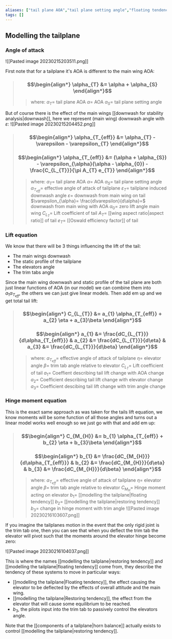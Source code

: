 ```yaml
---
aliases: ["tail plane AOA","tail plane setting angle","floating tendency","restoring tendency","tail hinge moment equation"]
tags: []
---
```


## Modelling the tailplane

### Angle of attack


![[Pasted image 20230215203511.png]]

First note that for a tailplane it's AOA is different to the main wing AOA:

> ### $$\begin{align*} \alpha_{T}  &= \alpha + \alpha_{S}  \end{align*}$$
>> where:
>> $\alpha_{T}=$ tail plane AOA
>> $\alpha=$ AOA
>> $\alpha_{S}=$ tail plane setting angle

But of course there is the effect of the main wings [[downwash for stability analysis|downwash]], here we represent (main wing) downwash angle with $\varepsilon$:
![[Pasted image 20230215204452.png]]

> ### $$\begin{align*} \alpha_{T_{eff}}  &= \alpha_{T} - \varepsilon - \varepsilon_{T}  \end{align*}$$
> ### $$\begin{align*} \alpha_{T_{eff}}  &= (\alpha +  \alpha_{S}) - \varepsilon_{\alpha}(\alpha - \alpha_{0}) - \frac{C_{L_{T}}}{\pi A_{T} e_{T}}  \end{align*}$$
>> where:
>> $\alpha_{T}=$ tail plane AOA
>> $\alpha=$ AOA
>> $\alpha_{S}=$ tail plane setting angle
>> $\alpha_{T_{eff}}=$   effective angle of attack of tailplane
>> $\varepsilon_{T}=$ tailplane induced downwash angle
>> $\varepsilon=$  downwash from main wing on tail
>> $\varepsilon_{\alpha}= \frac{d\varepsilon}{d\alpha}=$ downwash from main wing with AOA
>> $\alpha_{0}=$ zero lift angle main wing
>> $C_{L_{T}}=$ Lift coefficient of tail
>> $A_{T}=$ [[wing aspect ratio|aspect ratio]] of tail
>> $e_{T}=$ [[Oswald efficiency factor]] of tail

### Lift equation

We know that there will be 3 things influencing the lift of the tail:
- The main wings downwash
- The static profile of the tailplane
- The elevators angle
- The trim tabs angle

Since the main wing downwash and static profile of the tail plane are both just linear functions of AOA (in our model) we can combine them into $a_{1} \alpha_{T_{eff}}$, the others we can just give linear models. Then add em up and we get total tail lift:

> ### $$\begin{align*} C_{L_{T}}  &= a_{1} \alpha_{T_{eff}} + a_{2} \eta + a_{3}\beta  \end{align*}$$
> ### $$\begin{align*} a_{1} &= \frac{dC_{L_{T}}}{d\alpha_{T_{eff}}} &  a_{2} &= \frac{dC_{L_{T}}}{d\eta} &  a_{3} &= \frac{dC_{L_{T}}}{d\beta}  \end{align*}$$
>> where:
>> $\alpha_{T_{eff}}=$   effective angle of attack of tailplane
>> $\eta=$ elevator angle
>> $\beta=$ trim tab angle relative to elevator
>> $C_{L_{T}}=$ Lift coefficient of tail
>> $a_{1}=$ Coeffient describing tail lift change with AOA change
>> $a_{2}=$ Coefficient describing tail lift change with elevator change
>> $a_{3}=$ Coefficient descibing tail lift change with trim angle change

### Hinge moment equation

This is the exact same approach as was taken for the tails lift equation, we know moments will be some function of all those angles and turns out a linear model works well enough so we just go with that and add em up:

> ### $$\begin{align*} C_{M_{H}}  &= b_{1} \alpha_{T_{eff}} + b_{2} \eta + b_{3}\beta  \end{align*}$$
> ### $$\begin{align*} b_{1} &= \frac{dC_{M_{H}}}{d\alpha_{T_{eff}}} &  b_{2} &= \frac{dC_{M_{H}}}{d\eta} &  b_{3} &= \frac{dC_{M_{H}}}{d\beta}  \end{align*}$$
>> where:
>> $\alpha_{T_{eff}}=$   effective angle of attack of tailplane
>> $\eta=$ elevator angle
>> $\beta=$ trim tab angle relative to elevator
>> $C_{M_{H}}=$ Hinge moment acting on elevator
>> $b_{1}=$ [[modelling the tailplane|floating tendency]]
>> $b_{2}=$  [[modelling the tailplane|restoring tendency]]
>> $b_{3}=$  change in hinge moment with trim angle
>> ![[Pasted image 20230216103607.png]]

If you imagine the tailplanes motion in the event that the only rigid joint is the trim tab one, then you can see that when you deflect the trim tab the elevator will pivot such that the moments around the elevator hinge become zero:

![[Pasted image 20230216104037.png]]

This is where the names [[modelling the tailplane|restoring tendency]] and [[modelling the tailplane|floating tendency]] come from, they describe the tendency of these systems to move in particular ways:
- [[modelling the tailplane|Floating tendency]], the effect causing the elevator to be deflected by the effects of overall attitude and the main wing.
- [[modelling the tailplane|Restoring tendency]], the effect from the elevator that will cause some equilibrium to be reached.
- $b_{3}$, the pilots input into the trim tab to passively control the elevators angle.

Note that the [[components of a tailplane|horn balance]] actually exists to control [[modelling the tailplane|restoring tendency]].
